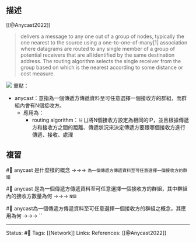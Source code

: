 ## 描述

[[@Anycast2022]]
> delivers a message to any one out of a group of nodes, typically the one nearest to the source using a one-to-one-of-many[1] association where datagrams are routed to any single member of a group of potential receivers that are all identified by the same destination address. The routing algorithm selects the single receiver from the group based on which is the nearest according to some distance or cost measure.

![](https://upload.wikimedia.org/wikipedia/commons/thumb/4/43/Anycast.svg/1024px-Anycast.svg.png)
重點：
- anycast：意指為一個傳遞方傳遞資料至可任意選擇一個接收方的群組，而群組內會有N個接收方。
	- 應用為：
		- routing algorithm：ㄐㄩ將N個接收方設定為相同的IP，並且根據傳遞方和接收方之間的距離、傳遞狀況來決定傳遞方要跟哪個接收方進行傳遞、接收、處理


## 複習
#🧠 anycast 是什麼樣的概念 ->->-> `為一個傳遞方傳遞資料至可任意選擇一個接收方的群組`

#🧠 anycast 是為一個傳遞方傳遞資料至可任意選擇一個接收方的群組，其中群組內的接收方數量為何 ->->-> `N個`


#🧠 anycast為一個傳遞方傳遞資料至可任意選擇一個接收方的群組之概念，其應用為何 ->->-> ``



---
Status: #🌱 
Tags:
[[Network]]
Links:
References:
[[@Anycast2022]]
